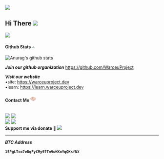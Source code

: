 
![](https://komarev.com/ghpvc/?username=kirasinigami)
  
## Hi There <img src="https://github.com/TheDudeThatCode/TheDudeThatCode/blob/master/Assets/Hi.gif" width="25px">
<img src="https://thumbs.gfycat.com/AngelicRegalJunco-size_restricted.gif">

#### Github Stats <img src="https://github.com/Kklmfir/Kklmfir/blob/main/Assets/giphy.gif" width="10px" heigh="10px">
![Anurag's github stats](https://github-readme-stats.vercel.app/api?username=kirasinigami&show_icons=true&theme=radical)<br>

***Join our github organization***
https://github.com/WarceuProject

***Visit our website***<br>
•site: https://warceuproject.dev<br>
•learn: https://learn.warceuproject.dev

#### Contact Me <img src="https://github.com/Kklmfir/Kklmfir/blob/main/Assets/giphy.webp" width="20px">
<!--Personal-->
<br>[![](https://img.shields.io/badge/Facebook-blue?logo=Facebook&logoColor=blue&labelColor=white)](https://m.facebook.com/kirasinigami.inc)
[![](https://img.shields.io/badge/FacebookPage-blue?logo=Facebook&logoColor=blue&labelColor=white)](https://www.facebook.com/kirasinigami.dev)
<br>[![](https://img.shields.io/badge/Whatsapp-CHAT-green?logo=Whatsapp&logoColor=Brightgreen&labelColor=white)](https://wa.me/6285759669252?text=Asalamualaikum+bang)
[![](https://img.shields.io/badge/%E2%9C%89%EF%B8%8F-kira%40warceuproject.dev-white)](mailto:kira@warceuproject.dev)
<br/>
<b>Support me via donate 🤗
[![](https://img.shields.io/badge/Paypal-blue?logo=Paypal&logoColor=Brightblue&labelColor=white)](https://paypal.me/yagamiid)
<hr>

***BTC Address***

```
15PgLTco7eBqFyCMy97Tm9wKKnYqQKsfNX
```
